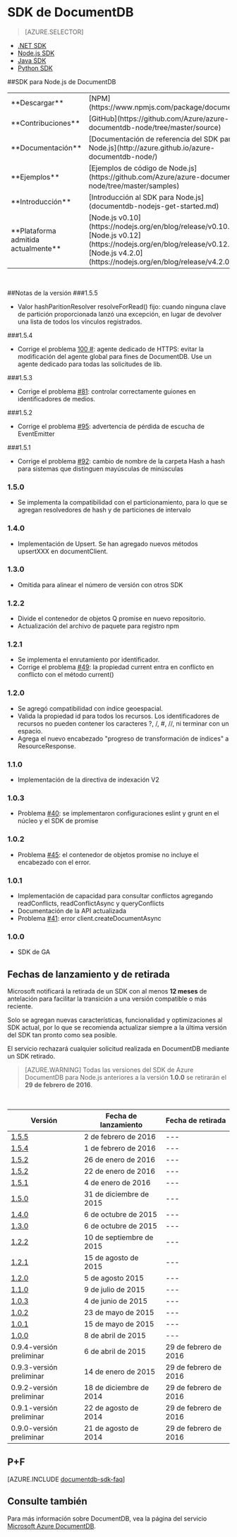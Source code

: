 <properties 
	pageTitle="SDK para Node.js de DocumentDB | Microsoft Azure" 
	description="Obtenga toda la información sobre el SDK para Node.js como, por ejemplo, fechas de lanzamiento, fechas de retirada y cambios de una versión a otra del SDK para Node.js de DocumentDB." 
	services="documentdb" 
	documentationCenter="nodejs" 
	authors="ryancrawcour" 
	manager="jhubbard" 
	editor="cgronlun"/>

<tags 
	ms.service="documentdb" 
	ms.workload="data-services" 
	ms.tgt_pltfrm="na" 
	ms.devlang="nodejs" 
	ms.topic="article" 
	ms.date="02/02/2016" 
	ms.author="ryancraw"/>

# SDK de DocumentDB

> [AZURE.SELECTOR]
- [.NET SDK](documentdb-sdk-dotnet.md)
- [Node.js SDK](documentdb-sdk-node.md)
- [Java SDK](documentdb-sdk-java.md)
- [Python SDK](documentdb-sdk-python.md)

##SDK para Node.js de DocumentDB

<table>
<tr><td>**Descargar**</td><td>[NPM](https://www.npmjs.com/package/documentdb)</td></tr>
<tr><td>**Contribuciones**</td><td>[GitHub](https://github.com/Azure/azure-documentdb-node/tree/master/source)</td></tr>
<tr><td>**Documentación**</td><td>[Documentación de referencia del SDK para Node.js](http://azure.github.io/azure-documentdb-node/)</td></tr>
<tr><td>**Ejemplos**</td><td>[Ejemplos de código de Node.js](https://github.com/Azure/azure-documentdb-node/tree/master/samples)</td></tr>
<tr><td>**Introducción**</td><td>[Introducción al SDK para Node.js](documentdb-nodejs-get-started.md)</td></tr>
<tr><td>**Plataforma admitida actualmente**</td><td>[Node.js v0.10](https://nodejs.org/en/blog/release/v0.10.0/)<br/>[Node.js v0.12](https://nodejs.org/en/blog/release/v0.12.0/)<br/>[Node.js v4.2.0](https://nodejs.org/en/blog/release/v4.2.0/)</td></tr>
</table></br>

##Notas de la versión
###<a name="1.5.5"/>1.5.5</a>

- Valor hashParitionResolver resolveForRead() fijo: cuando ninguna clave de partición proporcionada lanzó una excepción, en lugar de devolver una lista de todos los vínculos registrados.

###<a name="1.5.4"/>1.5.4</a>

- Corrige el problema [100 #](https://github.com/Azure/azure-documentdb-node/issues/100): agente dedicado de HTTPS: evitar la modificación del agente global para fines de DocumentDB. Use un agente dedicado para todas las solicitudes de lib.

###<a name="1.5.3"/>1.5.3</a>

- Corrige el problema [#81](https://github.com/Azure/azure-documentdb-node/issues/81): controlar correctamente guiones en identificadores de medios.

###<a name="1.5.2"/>1.5.2</a>

- Corrige el problema [#95](https://github.com/Azure/azure-documentdb-node/issues/95): advertencia de pérdida de escucha de EventEmitter

###<a name="1.5.1"/>1.5.1</a>

- Corrige el problema [#92](https://github.com/Azure/azure-documentdb-node/issues/90): cambio de nombre de la carpeta Hash a hash para sistemas que distinguen mayúsculas de minúsculas

### <a name="1.5.0"/>1.5.0</a>

- Se implementa la compatibilidad con el particionamiento, para lo que se agregan resolvedores de hash y de particiones de intervalo

### <a name="1.4.0"/>1.4.0</a>

- Implementación de Upsert. Se han agregado nuevos métodos upsertXXX en documentClient. 

### <a name="1.3.0"/>1.3.0</a>

- Omitida para alinear el número de versión con otros SDK

### <a name="1.2.2"/>1.2.2</a>

- Divide el contenedor de objetos Q promise en nuevo repositorio.
- Actualización del archivo de paquete para registro npm

### <a name="1.2.1"/>1.2.1</a>

- Se implementa el enrutamiento por identificador.
- Corrige el problema [#49](https://github.com/Azure/azure-documentdb-node/issues/49): la propiedad current entra en conflicto en conflicto con el método current()

### <a name="1.2.0"/>1.2.0</a>

- Se agregó compatibilidad con índice geoespacial.
- Valida la propiedad id para todos los recursos. Los identificadores de recursos no pueden contener los caracteres ?, /, #, &#47;&#47;, ni terminar con un espacio. 
- Agrega el nuevo encabezado "progreso de transformación de índices" a ResourceResponse.

### <a name="1.1.0"/>1.1.0</a>

- Implementación de la directiva de indexación V2

### <a name="1.0.3"/>1.0.3</a>

- Problema [#40](https://github.com/Azure/azure-documentdb-node/issues/40): se implementaron configuraciones eslint y grunt en el núcleo y el SDK de promise

### <a name="1.0.2"/>1.0.2</a>

- Problema [#45](https://github.com/Azure/azure-documentdb-node/issues/45): el contenedor de objetos promise no incluye el encabezado con el error.

### <a name="1.0.1"/>1.0.1</a>

- Implementación de capacidad para consultar conflictos agregando readConflicts, readConflictAsync y queryConflicts
- Documentación de la API actualizada
- Problema [#41](https://github.com/Azure/azure-documentdb-node/issues/41): error client.createDocumentAsync  

### <a name="1.0.0"/>1.0.0</a>

- SDK de GA

## Fechas de lanzamiento y de retirada
Microsoft notificará la retirada de un SDK con al menos **12 meses** de antelación para facilitar la transición a una versión compatible o más reciente.

Solo se agregan nuevas características, funcionalidad y optimizaciones al SDK actual, por lo que se recomienda actualizar siempre a la última versión del SDK tan pronto como sea posible.

El servicio rechazará cualquier solicitud realizada en DocumentDB mediante un SDK retirado.

> [AZURE.WARNING]
Todas las versiones del SDK de Azure DocumentDB para Node.js anteriores a la versión **1.0.0** se retirarán el **29 de febrero de 2016**.

<br/>

| Versión | Fecha de lanzamiento | Fecha de retirada 
| ---	  | ---	         | ---
| [1\.5.5](#1.5.5) | 2 de febrero de 2016 |--- 
| [1\.5.4](#1.5.4) | 1 de febrero de 2016 |--- 
| [1\.5.2](#1.5.2) | 26 de enero de 2016 |--- 
| [1\.5.2](#1.5.2) | 22 de enero de 2016 |--- 
| [1\.5.1](#1.5.1) | 4 de enero de 2016 |--- 
| [1\.5.0](#1.5.0) | 31 de diciembre de 2015 |--- 
| [1\.4.0](#1.4.0) | 6 de octubre de 2015 |--- 
| [1\.3.0](#1.3.0) | 6 de octubre de 2015 |--- 
| [1\.2.2](#1.2.2) | 10 de septiembre de 2015 |--- 
| [1\.2.1](#1.2.1) | 15 de agosto de 2015 |--- 
| [1\.2.0](#1.2.0) | 5 de agosto 2015 |--- 
| [1\.1.0](#1.1.0) | 9 de julio de 2015 |--- 
| [1\.0.3](#1.0.3) | 4 de junio de 2015 |--- 
| [1\.0.2](#1.0.2) | 23 de mayo de 2015 |--- 
| [1\.0.1](#1.0.1) | 15 de mayo de 2015 |--- 
| [1\.0.0](#1.0.0) | 8 de abril de 2015 |--- 
| 0.9.4-versión preliminar | 6 de abril de 2015 | 29 de febrero de 2016 
| 0.9.3-versión preliminar | 14 de enero de 2015 | 29 de febrero de 2016 
| 0.9.2-versión preliminar | 18 de diciembre de 2014 | 29 de febrero de 2016
| 0.9.1-versión preliminar | 22 de agosto de 2014 | 29 de febrero de 2016 
| 0.9.0-versión preliminar | 21 de agosto de 2014 | 29 de febrero de 2016


## P+F
[AZURE.INCLUDE [documentdb-sdk-faq](../../includes/documentdb-sdk-faq.md)]

## Consulte también

Para más información sobre DocumentDB, vea la página del servicio [Microsoft Azure DocumentDB](https://azure.microsoft.com/services/documentdb/).

<!---HONumber=AcomDC_0204_2016-->